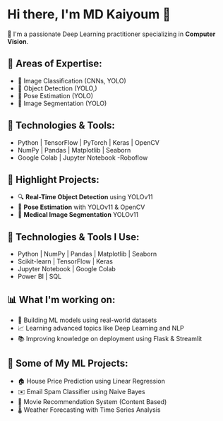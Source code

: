 # Hi there, I'm MD Kaiyoum 👋
🚀 I'm a passionate Deep Learning practitioner specializing in **Computer Vision**.

## 🧠 Areas of Expertise:
- 🧾 Image Classification (CNNs, YOLO)
- 🎯 Object Detection (YOLO,)
- 🧍 Pose Estimation (YOLO)
- 🧩 Image Segmentation (YOLO)

## 🔧 Technologies & Tools:
- Python | TensorFlow | PyTorch | Keras | OpenCV
- NumPy | Pandas | Matplotlib | Seaborn
- Google Colab | Jupyter Notebook
 -Roboflow

## 📂 Highlight Projects:
- 🔍 **Real-Time Object Detection** using YOLOv11  
- 🧠 **Pose Estimation** with YOLOv11 & OpenCV  
- 🧬 **Medical Image Segmentation** YOLOv11  

## 🔧 Technologies & Tools I Use:
- Python | NumPy | Pandas | Matplotlib | Seaborn
- Scikit-learn | TensorFlow | Keras
- Jupyter Notebook | Google Colab
- Power BI | SQL

## 📊 What I'm working on:
- 🤖 Building ML models using real-world datasets
- 📈 Learning advanced topics like Deep Learning and NLP
- 📚 Improving knowledge on deployment using Flask & Streamlit

## 🧠 Some of My ML Projects:
- 🏠 House Price Prediction using Linear Regression
- ✉️ Email Spam Classifier using Naive Bayes
- 🎥 Movie Recommendation System (Content Based)
- 🌡️ Weather Forecasting with Time Series Analysis


